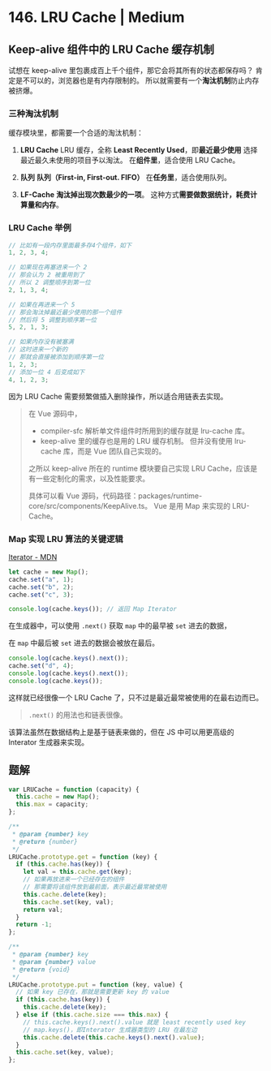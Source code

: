 # 146. LRU Cache | Medium

## Keep-alive 组件中的 LRU Cache 缓存机制

试想在 keep-alive 里包裹成百上千个组件，那它会将其所有的状态都保存吗？
肯定是不可以的，浏览器也是有内存限制的。
所以就需要有一个**淘汰机制**防止内存被挤爆。

### 三种淘汰机制

缓存模块里，都需要一个合适的淘汰机制：

1. **LRU Cache**
   LRU 缓存，全称 **Least Recently Used**，即**最近最少使用**
   选择最近最久未使用的项目予以淘汰。
   在**组件里**，适合使用 LRU Cache。

2. **队列**
   **队列（First-in, First-out. FIFO）**
   在**任务里**，适合使用队列。

3. **LF-Cache**
   **淘汰掉出现次数最少的一项**。
   这种方式**需要做数据统计，耗费计算量和内存**。

### LRU Cache 举例

```js
// 比如有一段内存里面最多存4个组件，如下
1, 2, 3, 4;

// 如果现在再塞进来一个 2
// 那会认为 2 被重用到了
// 所以 2 调整顺序到第一位
2, 1, 3, 4;

// 如果在再进来一个 5
// 那会淘汰掉最近最少使用的那一个组件
// 然后将 5 调整到顺序第一位
5, 2, 1, 3;

// 如果内存没有被塞满
// 这时进来一个新的
// 那就会直接被添加到顺序第一位
1, 2, 3;
// 添加一位 4 后变成如下
4, 1, 2, 3;
```

因为 LRU Cache 需要频繁做插入删除操作，所以适合用链表去实现。

> 在 Vue 源码中，
>
> - compiler-sfc 解析单文件组件时所用到的缓存就是 lru-cache 库。
> - keep-alive 里的缓存也是用的 LRU 缓存机制。
>   但并没有使用 lru-cache 库，而是 Vue 团队自己实现的。
>
> 之所以 keep-alive 所在的 runtime 模块要自己实现 LRU Cache，应该是有一些定制化的需求，以及性能要求。
>
> 具体可以看 Vue 源码，代码路径：packages/runtime-core/src/components/KeepAlive.ts。
> Vue 是用 Map 来实现的 LRU-Cache。

### Map 实现 LRU 算法的关键逻辑

[Iterator - MDN](https://developer.mozilla.org/zh-CN/docs/Web/JavaScript/Guide/Iterators_and_Generators)

```js
let cache = new Map();
cache.set("a", 1);
cache.set("b", 2);
cache.set("c", 3);

console.log(cache.keys()); // 返回 Map Iterator
```

在生成器中，可以使用 `.next()` 获取 `map` 中的最早被 `set` 进去的数据，

在 `map` 中最后被 `set` 进去的数据会被放在最后。

```js
console.log(cache.keys().next());
cache.set("d", 4);
console.log(cache.keys().next());
console.log(cache.keys());
```

这样就已经很像一个 LRU Cache 了，只不过是最近最常被使用的在最右边而已。

> `.next()` 的用法也和链表很像。

该算法虽然在数据结构上是基于链表来做的，但在 JS 中可以用更高级的 Interator 生成器来实现。

## 题解

```js
var LRUCache = function (capacity) {
  this.cache = new Map();
  this.max = capacity;
};

/**
 * @param {number} key
 * @return {number}
 */
LRUCache.prototype.get = function (key) {
  if (this.cache.has(key)) {
    let val = this.cache.get(key);
    // 如果再放进来一个已经存在的组件
    // 那需要将该组件放到最前面，表示最近最常被使用
    this.cache.delete(key);
    this.cache.set(key, val);
    return val;
  }
  return -1;
};

/**
 * @param {number} key
 * @param {number} value
 * @return {void}
 */
LRUCache.prototype.put = function (key, value) {
  // 如果 key 已存在，那就是需要更新 key 的 value
  if (this.cache.has(key)) {
    this.cache.delete(key);
  } else if (this.cache.size === this.max) {
    // this.cache.keys().next().value 就是 least recently used key
    // map.keys()，即Interator 生成器类型的 LRU 在最左边
    this.cache.delete(this.cache.keys().next().value);
  }
  this.cache.set(key, value);
};
```
